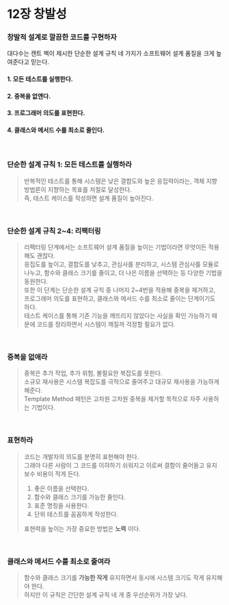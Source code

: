 12장 창발성  
========

### 창발적 설계로 깔끔한 코드를 구현하자  
대다수는 캔트 벡이 제시한 단순한 설계 규칙 네 가지가 소프트웨어 설계 품질을 크게 높여준다고 믿는다.  

#### 1. 모든 테스트를 실행한다.
#### 2. 중복을 없앤다.
#### 3. 프로그래머 의도를 표현한다.
#### 4. 클래스와 메서드 수를 최소로 줄인다.  

<br>

### 단순한 설계 규칙 1: 모든 테스트를 실행하라  
>반복적인 테스트를 통해 시스템은 낮은 결합도와 높은 응집력이라는, 객체 지향 방법론이 지향하는 목표를 저절로 달성한다.  
즉, 테스트 케이스를 작성하면 설계 품질이 높아진다.  

<br>

### 단순한 설계 규칙 2~4: 리팩터링  
>리펙터링 단계에서는 소프트웨어 설계 품질을 높이는 기법이라면 무엇이든 적용해도 괜찮다.  
응집도를 높이고, 결합도를 낮추고, 관심사를 분리하고, 시스템 관심사를 모듈로 나누고, 함수와 클래스 크기를 줄이고, 더 나은 이름을 선택하는 등 다양한 기법을 동원한다.  
또한 이 단계는 단순한 설계 규칙 중 나머지 2~4번을 적용해 중복을 제거하고, 프로그래머 의도를 표현하고, 클래스와 메서드 수를 최소로 줄이는 단계이기도 하다.  
테스트 케이스를 통해 기존 기능을 깨뜨리지 않았다는 사실을 확인 가능하기 때문에 코드를 정리하면서 시스템이 깨질까 걱정할 필요가 없다.  

<br>

### 중복을 없애라  
>중복은 추가 작업, 추가 위험, 불필요한 복잡도를 뜻한다.  
소규모 재사용은 시스템 복잡도를 극적으로 줄여주고 대규모 재사용을 가능하게 해준다.  
Template Method 패턴은 고차원 고차원 중복을 제거할 목적으로 자주 사용하는 기법이다.

<br>

### 표현하라  
>코드는 개발자의 의도를 분명히 표현해야 한다.  
그래야 다른 사람이 그 코드를 이햐하기 쉬워지고 이로써 결함이 줄어들고 유지보수 비용이 적게 든다.  
>1. 좋은 이름을 선택한다.  
>2. 함수와 클래스 크기를 가능한 줄인다.  
>3. 표준 명칭을 사용한다.  
>4. 단위 테스트를 꼼꼼하게 작성한다.  
>
>표현력을 높이는 가장 중요한 방법은 __노력__ 이다.  

<br>

### 클래스와 메서드 수를 최소로 줄여라  
>함수와 클래스 크기를 __가능한 작게__ 유지하면서 동시에 시스템 크기도 작게 유지해야 한다.  
하지만 이 규칙은 간단한 설계 규칙 네 개 중 우선순위가 가장 낮다.  
